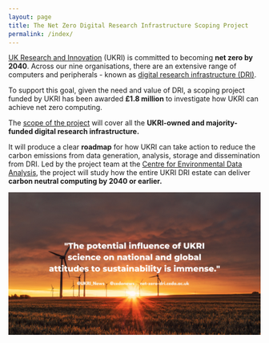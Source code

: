 ```yaml
---
layout: page
title: The Net Zero Digital Research Infrastructure Scoping Project
permalink: /index/
---
```


[UK Research and Innovation](https://www.ukri.org/) (UKRI) is committed to becoming **net zero by 2040**. Across our nine organisations, there are an extensive range of computers and peripherals - known as [digital research infrastructure (DRI)](https://www.ukri.org/our-work/creating-world-class-research-and-innovation-infrastructure/digital-research-infrastructure/). 

To support this goal, given the need and value of DRI, a scoping project funded by UKRI has been awarded **£1.8 million** to investigate how UKRI can achieve net zero computing. 

The [scope of the project](/scope/) will cover all the **UKRI-owned and majority-funded digital research infrastructure.**

It will produce a clear **roadmap** for how UKRI can take action to reduce the carbon emissions from data generation, analysis, storage and dissemination from DRI. Led by the project team at the [Centre for Environmental Data Analysis](https://www.ceda.ac.uk), the project will study how the entire UKRI DRI estate can deliver **carbon neutral computing by 2040 or earlier.**


!["Image of a sunset over a wind farm with a quote from our Net Zero Interim Report: "The potential influence of UKRI science on national and global attitudes to sustainability is immense."](/images/quote-tweet-graphic.png)
